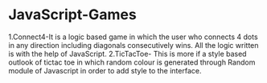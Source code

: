 # JavaScript-Games
1.Connect4-It is a logic based game in which the user who connects 4 dots in any direction including diagonals consecutively wins.
All the logic written is with the help of JavaScript. 
2.TicTacToe- This is more if a style based outlook of tictac toe in which
random colour is generated through Random module of Javascript
in order to add style to the interface.
